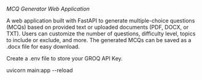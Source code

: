*MCQ Generator Web Application*

A web application built with FastAPI to generate multiple-choice questions (MCQs) based on provided text or uploaded documents (PDF, DOCX, or TXT). Users can customize the number of questions, difficulty level, topics to include or exclude, and more. The generated MCQs can be saved as a .docx file for easy download.

Create a .env file to store your GROQ API Key.

uvicorn main:app --reload
